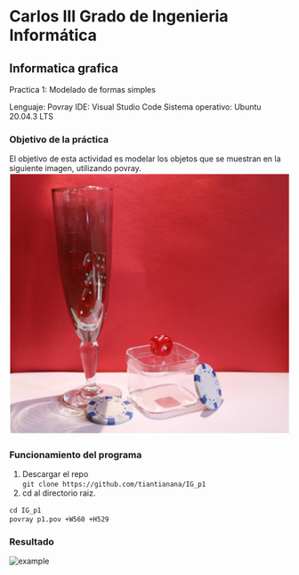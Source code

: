 # Carlos III Grado de Ingenieria Informática
## Informatica grafica
Practica 1: Modelado de formas simples

Lenguaje: Povray
IDE: Visual Studio Code
Sistema operativo: Ubuntu 20.04.3 LTS

### Objetivo de la práctica
El objetivo de esta actividad es modelar los objetos que se muestran en la siguiente imagen, utilizando povray.
![original](original.png)

### Funcionamiento del programa
1. Descargar el repo <br/>
```git clone https://github.com/tiantianana/IG_p1```
2. cd al directorio raiz. <br/>
```
cd IG_p1
povray p1.pov +W560 +H529
```
### Resultado
![example](p1.png)
